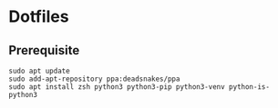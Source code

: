 # Dotfiles

## Prerequisite
```
sudo apt update
sudo add-apt-repository ppa:deadsnakes/ppa
sudo apt install zsh python3 python3-pip python3-venv python-is-python3
```
